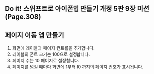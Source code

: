 ## Do it! 스위프트로 아이폰앱 만들기 개정 5판 9장 미션 (Page.308)
## 페이지 이동 앱 만들기
1. 화면에 레이블과 페이지 컨트롤을 추가합니다.
2. 레이블의 폰트 크기는 100으로 설정합니다.
3. 페이지 수는 10 페이지로 설정합니다.
4. 페이지를 넘길 때마다 화면에 1부터 10 까지의 페이지 번호가 표시됩니다.